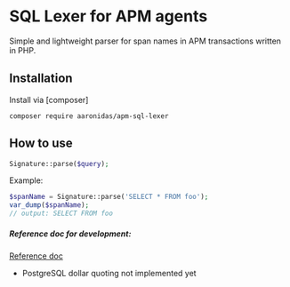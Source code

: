 # SQL Lexer for APM agents

Simple and lightweight parser for span names in APM transactions written in PHP.

## Installation

Install via [composer]

```shell script
composer require aaronidas/apm-sql-lexer
```

## How to use

```php
Signature::parse($query);
```

Example:

```php
$spanName = Signature::parse('SELECT * FROM foo');
var_dump($spanName);
// output: SELECT FROM foo
```

##### Reference doc for development:
[Reference doc](https://docs.google.com/document/d/1sblkAP1NHqk4MtloUta7tXjDuI_l64sT2ZQ_UFHuytA/edit#heading=h.549ltma0zvhu)

* PostgreSQL dollar quoting not implemented yet
